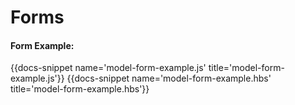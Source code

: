 # Forms

#### Form Example:
{{docs-snippet name='model-form-example.js' title='model-form-example.js'}}
{{docs-snippet name='model-form-example.hbs' title='model-form-example.hbs'}}

 
